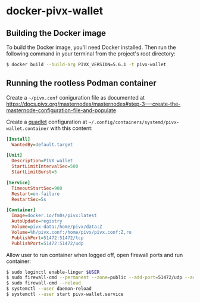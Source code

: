 # docker-pivx-wallet

## Building the Docker image

To build the Docker image, you'll need Docker installed. Then run the following command in your terminal from the project's root directory:

```bash
$ docker build --build-arg PIVX_VERSION=5.6.1 -t pivx-wallet
```

## Running the rootless Podman container

Create a `~/pivx.conf` coniguration file as documented at https://docs.pivx.org/masternodes/masternodes#step-3-–-create-the-masternode-configuration-file-and-populate 

Create a [quadlet](https://www.redhat.com/sysadmin/quadlet-podman) configuration at `~/.config/containers/systemd/pivx-wallet.container` with this content:

```ini
[Install]
  WantedBy=default.target

[Unit]
  Description=PIVX wallet
  StartLimitIntervalSec=500
  StartLimitBurst=5

[Service]
  TimeoutStartSec=900
  Restart=on-failure
  RestartSec=5s

[Container]
  Image=docker.io/fm0s/pivx:latest
  AutoUpdate=registry
  Volume=pivx-data:/home/pivx/data:Z
  Volume=%h/pivx.conf:/home/pivx/pivx.conf:Z,ro
  PublishPort=51472:51472/tcp
  PublishPort=51472:51472/udp
```

Allow user to run container when logged off, open firewall ports and run container:

```bash
$ sudo loginctl enable-linger $USER
$ sudo firewall-cmd --permanent --zone=public --add-port=51472/udp --add-port=51472/tcp
$ sudo firewall-cmd --reload
$ systemctl --user daemon-reload
$ systemctl --user start pivx-wallet.service
```

